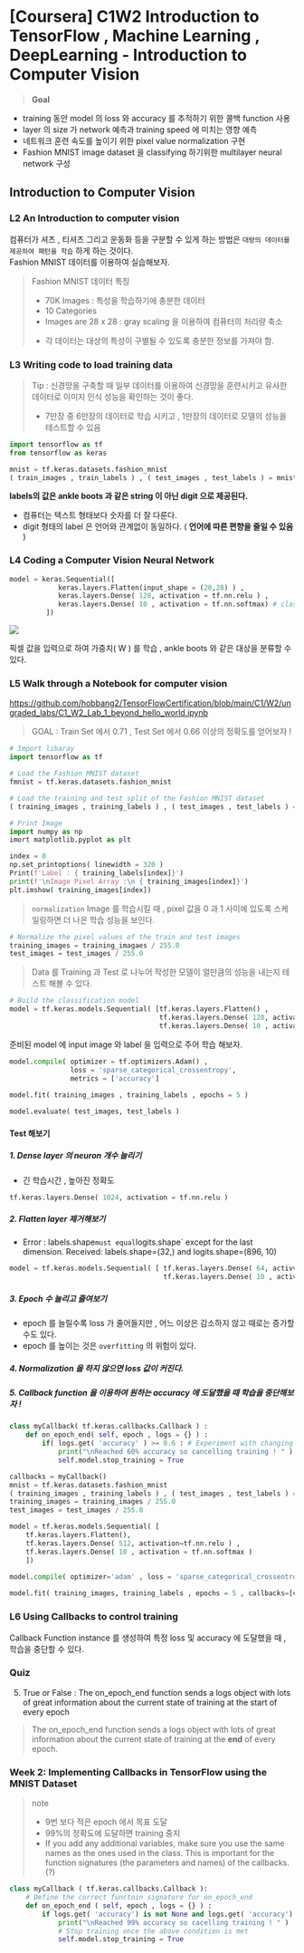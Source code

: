 
# [Coursera] C1W2 Introduction to TensorFlow , Machine Learning , DeepLearning - Introduction to Computer Vision

> **Goal**
* training 동안 model 의 loss 와 accuracy 를 추적하기 위한 콜백 function 사용
* layer 의 size 가 network 예측과 training speed 에 미치는 영향 예측
* 네트워크 훈련 속도를 높이기 위한 pixel  value normalization 구현 
* Fashion MNIST image dataset 을 classifying 하기위한 multilayer neural network 구성 

## Introduction to Computer Vision

### L2 An Introduction to computer vision
컴퓨터가 셔츠 , 티셔츠 그리고 운동화 등을 구분할 수 있게 하는 방법은 `대량의 데이터를 제공하여 패턴을 학습` 하게 하는 것이다.  
Fashion MNIST 데이터를 이용하여 실습해보자.

> Fashion MNIST 데이터 특징
> * 70K Images : 특성을 학습하기에 충분한 데이터 
> * 10 Categories
> * Images are 28 x 28 : gray scaling 을 이용하여 컴퓨터의 처리량 축소
> - 각 데이터는 대상의 특성이 구별될 수 있도록 충분한 정보를 가져야 함.

### L3 Writing code to load training data
> Tip : 신경망을 구축할 때 일부 데이터를 이용하여 신경망을 훈련시키고 유사한 데이터로 이미지 인식 성능을 확인하는 것이 좋다. 
> - 7만장 중 6만장의 데이터로 학습 시키고 , 1만장의 데이터로 모델의 성능을 테스트할 수 있음 

```python
import tensorflow as tf
from tensorflow as keras

mnist = tf.keras.datasets.fashion_mnist
( train_images , train_labels ) , ( test_images , test_labels ) = mnist.load_data() 
```

**labels의 값은 ankle boots 과 같은 string 이 아닌 digit 으로 제공된다.**
- 컴퓨터는 텍스트 형태보다 숫자를 더 잘 다룬다. 
- digit 형태의 label 은 언어와 관계없이 동일하다. ( **언어에 따른 편향을 줄일 수 있음** ) 


### L4 Coding a Computer Vision Neural Network 
```python
model = keras.Sequential([
			keras.layers.Flatten(input_shape = (28,28) ) ,
            keras.layers.Dense( 128, activation = tf.nn.relu ) ,
            keras.layers.Dense( 10 , activation = tf.nn.softmax) # classification 의 개수와 일치해야 함 
         ])
```
![](https://velog.velcdn.com/images/hobbang2/post/c1a097d3-0179-406e-8be7-bcd870244f32/image.png)

픽셀 값을 입력으로 하여 가중치( W ) 를 학습 , ankle boots 와 같은 대상을 분류할 수 있다. 

### L5 Walk through a Notebook for computer vision 
https://github.com/hobbang2/TensorFlowCertification/blob/main/C1/W2/ungraded_labs/C1_W2_Lab_1_beyond_hello_world.ipynb

> GOAL : Train Set 에서 0.71 , Test Set 에서 0.66 이상의 정확도를 얻어보자 ! 

```python 
# Import libaray
import tensorflow as tf 

# Load the Fashion MNIST dataset 
fmnist = tf.keras.datasets.fashion_mnist

# Load the training and test split of the Fashion MNIST dataset
( training_images , training_labels ) , ( test_images , test_labels ) = fmnist.load_data()

# Print Image
import numpy as np 
imort matplotlib.pyplot as plt

index = 0 
np.set_printoptions( linewidth = 320 )
Print(f'Label : { training_labels[index]}')
print(f'\nImage Pixel Array :\n { training_images[index]}')
plt.imshow( training_images[index])
```
> `normalization` Image 를 학습시킬 때 , pixel 값을 0 과 1 사이에 있도록 스케일링하면 더 나은 학습 성능을 보인다. 

```python
# Normalize the pixel values of the train and test images 
training_images = training_imagaes / 255.0
test_images = test_images / 255.0
```

> Data 를 Training 과 Test 로 나누어 작성한 모델이 얼만큼의 성능을 내는지 테스트 해볼 수 있다. 

```python
# Build the classification model
model = tf.keras.models.Sequential( [tf.keras.layers.Flatten() , 
									 tf.keras.layers.Dense( 128, activation=tf.nn.relu) ,
                                     tf.keras.layers.Dense( 10 , activation=tf.nn.softmax) ] ) 
```

준비된 model 에 input image 와 label 을 입력으로 주어 학습 해보자. 

```python
model.compile( optimizer = tf.optimizers.Adam() ,
			   loss = 'sparse_categorical_crossentropy',
               metrics = ['accuracy']
               
model.fit( training_images , training_labels , epochs = 5 )

model.evaluate( test_images, test_labels ) 
```

#### Test 해보기 
##### 1. Dense layer 의 neuron 개수 늘리기
- 긴 학습시간 , 높아진 정확도 
```python
tf.keras.layers.Dense( 1024, activation = tf.nn.relu ) 
```

##### 2. Flatten layer 제거해보기 
- Error : labels.shape` must equal `logits.shape` except for the last dimension. Received: labels.shape=(32,) and logits.shape=(896, 10)

```python
model = tf.keras.models.Sequential( [ tf.keras.layers.Dense( 64, activvation = 										 tf.nn.relu ) ,
									  tf.keras.layers.Dense( 10 , activation = 										tf.nn.softmax) ] )  
```

##### 3. Epoch 수 늘리고 줄여보기
- epoch 를 늘릴수록 loss 가 줄어들지만 , 어느 이상은 감소하지 않고 때로는 증가할 수도 있다. 
- epoch 를 높이는 것은 `overfitting` 의 위험이 있다. 

##### 4. Normalization 을 하지 않으면 loss 값이 커진다.

##### 5. Callback function 을 이용하여 원하는 accuracy 에 도달했을 때 학습을 중단해보자 ! 

```python
class myCallback( tf.keras.callbacks.Callback ) :
	def on_epoch_end( self, epoch , logs = {} ) :
    	if( logs.get( 'accuracy' ) >= 0.6 : # Experiment with changing this value
        	print("\nReached 60% accuracy so cancelling training ! " )
            self.model.stop_training = True 

callbacks = myCallback() 
mnist = tf.keras.datasets.fashion_mnist
( training_images , training_labels ) , ( test_images , test_labels ) = mnist.load_data() 
training_images = training_images / 255.0
test_images = test_images / 255.0 

model = tf.keras.models.Sequential( [
	tf.keras.layers.Flatten(),
    tf.keras.layers.Dense( 512, activation=tf.nn.relu ) , 
    tf.keras.layers.Dense( 10 , activation = tf.nn.softmax ) 
    ])
    
model.compile( optimizer='adam' , loss = 'sparse_categorical_crossentropy' , metrics=['accuracy'] ) 

model.fit( training_images, training_labels , epochs = 5 , callbacks=[callbacks])
```

### L6 Using Callbacks to control training
Callback Function instance 를 생성하여 특정 loss 및 accuracy 에 도달했을 때 , 학습을 중단할 수 있다. 

### Quiz
5. True or False : The on_epoch_end function sends a logs object with lots of great information about the current state of training at the start of every epoch 
> The on_epoch_end function sends a logs object with lots of great information about the current state of training at the **end** of every epoch.

### Week 2: Implementing Callbacks in TensorFlow using the MNIST Dataset

> note
> - 9번 보다 적은 epoch 에서 목표 도달 
> - 99%의 정확도에 도달하면 training 중지
> - If you add any additional variables, make sure you use the same names as the ones used in the class. This is important for the function signatures (the parameters and names) of the callbacks. (?)

```python
class myCallback ( tf.keras.callbacks.Callback ):
	# Define the correct functoin signature for on_epoch_end
    def on_epoch_end ( self, epoch , logs = {} ) :
    	if logs.get( 'accuracy') is not None and logs.get( 'accuracy') > 0.99:
        	print("\nReached 99% accuracy so cacelling training ! " )
            # Stop training once the above condition is met
            self.model.stop_training = True 
```
